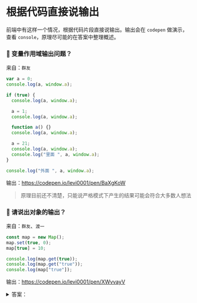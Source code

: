 # 根据代码直接说输出

前端中有这样一个情况，根据代码片段直接说输出。输出会在 `codepen` 做演示，查看 `console`，原理尽可能的在答案中整理概述。

### 🔴 变量作用域输出问题？

来自：`群友`

```js
var a = 0;
console.log(a, window.a);

if (true) {
  console.log(a, window.a);

  a = 1;
  console.log(a, window.a);

  function a() {}
  console.log(a, window.a);

  a = 21;
  console.log(a, window.a);
  console.log("里面 ", a, window.a);
}

console.log("外面 ", a, window.a);
```

输出：https://codepen.io/levi0001/pen/BaXgKoW

> 原理目前还不清楚，只能说严格模式下产生的结果可能会符合大多数人想法

### 🔴 请说出对象的输出？

来自：`群友`、`渡一`

```js
const map = new Map();
map.set(true, 0);
map[true] = 10;

console.log(map.get(true));
console.log(map.get("true"));
console.log(map["true"]);
```

输出：https://codepen.io/levi0001/pen/XWvvayV

<details>

<summary>答案：</summary>

> 0
>
> undefined
>
> 10

先看 `Map` 对象，存在 `get` 和 `set` 方法，当 `set` 一个 `true` 为 0，获取 `true` 也一定是 0，但是获取字符 `'true'` 的时候由于 `key` 不存在拿到 `undefined`

这里简短补个内容：`Map` 和 `WeakMap` 的区别

| 分类     | `Map`                    | `WeakMap`                         |
| -------- | ------------------------ | --------------------------------- |
| `key`    | 任意类型                 | `Object`                          |
| 内存管理 | 不能自动回收             | 自动回收                          |
| 遍历     | 可遍历                   | 只能取值不可遍历                  |
| 使用场景 | 缓存数据、唯一标识的集合 | 需要自动回收，如 `Dom` 关联的方法 |

> 内存管理即引用机制，当设置 `key` 为一个 `Object` 时，除了集合对象其他地方不再使用的时候是否自动回收

然后再来看对象取值，以下内容来自 `渡一`：属性读取方式，有这么一段代码

```js
const obj = {};
const x = 'x';

obj.x;
obj.[x];
```

浏览器对 `js` 对象的读和写会转成一个内部方法，这里以 `[[Get]]` 和 `[[Set]]`，它们都有 3 个参数：

```js
// 参数：操作对象、属性名称，`this` 指向
[[Get]](obj, "x", obj);

// `this` 指向存在是为了属性有可能是一个访问器，访问器中有可能会用到 `this`
const obj = {
  get x() {
    return this.y;
  },
};
```

在读取属性时分两种读法：

- `obj.x`：直接将属性 `x` 转换成字符串
- `obj[]`：这里会将属性做一个处理，判断是否为 `Symbol`

```js
// isSymbol 为自定义演示用，浏览器内部判断方法不一样
const symbolTag = "[object Symbol]";
const isObject = (value) => typeof value === "object" && value !== null;
const isSymbol = (value) =>
  value === "symbol" ||
  (isObject(value) && Object.prototype.toString.call(value) === symbolTag);

obj.x; // [[Get]](obj, 'x', obj)
obj[x]; // [[Get]](obj, isSymbol(x) ? x : String(x) : obj)
```

结合上面总结，来看数组：

```js
const arr = [];
arr[0] = 1;
arr["0"] = 2;
```

这里得到长度为 1 的数组，且下标 0 的值为 2：

- 以为 `[]` 中的 `key` 都不是 `Symbol`，全部转换成字符 `'0'`

结合上面总结，将 `Object` 作为 `key`：

```js
const obj = {};
obj[{ a: 1 }] = 1;
obj[{ a: 2 }] = 2;

console.log(obj);
```

最终会将 `key` 转换成字符为 `[object Object]`，最后得到：

- `{ '[object Object]': 2 }`

</details>
